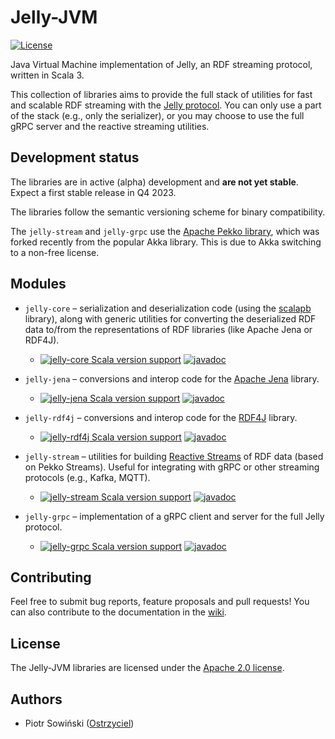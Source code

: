# Jelly-JVM
[![License](https://img.shields.io/badge/License-Apache%202.0-blue.svg)](https://opensource.org/licenses/Apache-2.0)

Java Virtual Machine implementation of Jelly, an RDF streaming protocol, written in Scala 3.

This collection of libraries aims to provide the full stack of utilities for fast and scalable RDF streaming with the [Jelly protocol](https://github.com/Jelly-RDF/specification). You can only use a part of the stack (e.g., only the serializer), or you may choose to use the full gRPC server and the reactive streaming utilities.

## Development status
The libraries are in active (alpha) development and **are not yet stable**. Expect a first stable release in Q4 2023.

The libraries follow the semantic versioning scheme for binary compatibility.

The `jelly-stream` and `jelly-grpc` use the [Apache Pekko library](https://pekko.apache.org/), which was forked recently from the popular Akka library. This is due to Akka switching to a non-free license.

## Modules
- `jelly-core` – serialization and deserialization code (using the [scalapb](https://scalapb.github.io/) library), along with generic utilities for converting the deserialized RDF data to/from the representations of RDF libraries (like Apache Jena or RDF4J). 
  - [![jelly-core Scala version support](https://index.scala-lang.org/jelly-rdf/jelly-jvm/jelly-core/latest.svg)](https://index.scala-lang.org/jelly-rdf/jelly-jvm/jelly-core) [![javadoc](https://javadoc.io/badge2/eu.ostrzyciel.jelly/jelly-core_3/javadoc.svg)](https://javadoc.io/doc/eu.ostrzyciel.jelly/jelly-core_3) 

- `jelly-jena` – conversions and interop code for the [Apache Jena](https://jena.apache.org/) library.
  - [![jelly-jena Scala version support](https://index.scala-lang.org/jelly-rdf/jelly-jvm/jelly-jena/latest.svg)](https://index.scala-lang.org/jelly-rdf/jelly-jvm/jelly-jena) [![javadoc](https://javadoc.io/badge2/eu.ostrzyciel.jelly/jelly-jena_3/javadoc.svg)](https://javadoc.io/doc/eu.ostrzyciel.jelly/jelly-jena_3)

- `jelly-rdf4j` – conversions and interop code for the [RDF4J](https://rdf4j.org/) library.
  - [![jelly-rdf4j Scala version support](https://index.scala-lang.org/jelly-rdf/jelly-jvm/jelly-rdf4j/latest.svg)](https://index.scala-lang.org/jelly-rdf/jelly-jvm/jelly-rdf4j) [![javadoc](https://javadoc.io/badge2/eu.ostrzyciel.jelly/jelly-rdf4j_3/javadoc.svg)](https://javadoc.io/doc/eu.ostrzyciel.jelly/jelly-rdf4j_3)

- `jelly-stream` – utilities for building [Reactive Streams](https://www.reactive-streams.org/) of RDF data (based on Pekko Streams). Useful for integrating with gRPC or other streaming protocols (e.g., Kafka, MQTT).
  - [![jelly-stream Scala version support](https://index.scala-lang.org/jelly-rdf/jelly-jvm/jelly-stream/latest.svg)](https://index.scala-lang.org/jelly-rdf/jelly-jvm/jelly-stream) [![javadoc](https://javadoc.io/badge2/eu.ostrzyciel.jelly/jelly-stream_3/javadoc.svg)](https://javadoc.io/doc/eu.ostrzyciel.jelly/jelly-stream_3)

- `jelly-grpc` – implementation of a gRPC client and server for the full Jelly protocol.
  - [![jelly-grpc Scala version support](https://index.scala-lang.org/jelly-rdf/jelly-jvm/jelly-grpc/latest.svg)](https://index.scala-lang.org/jelly-rdf/jelly-jvm/jelly-grpc) [![javadoc](https://javadoc.io/badge2/eu.ostrzyciel.jelly/jelly-grpc_3/javadoc.svg)](https://javadoc.io/doc/eu.ostrzyciel.jelly/jelly-grpc_3)

## Contributing
Feel free to submit bug reports, feature proposals and pull requests! You can also contribute to the documentation in the [wiki](https://github.com/Jelly-RDF/jelly-jvm/wiki).

## License
The Jelly-JVM libraries are licensed under the [Apache 2.0 license](https://www.apache.org/licenses/LICENSE-2.0).

## Authors
- Piotr Sowiński ([Ostrzyciel](https://github.com/Ostrzyciel))
